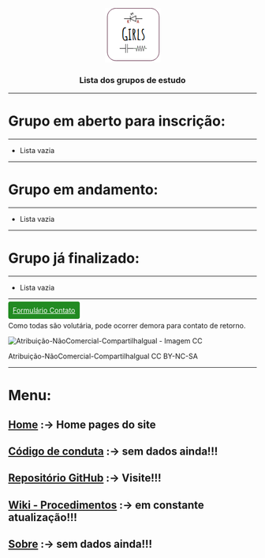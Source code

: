 <div style="text-align:center;">
<img src="../img/favicon.ico" alt="Logo">
  <h3>Lista dos grupos de estudo</h3>
</div>

---

# Grupo em aberto para inscrição:

---


 - Lista vazia 


---

# Grupo em andamento:
 
---

 - Lista vazia 

---

# Grupo já finalizado:

---

 - Lista vazia 

---

<a style="size: 32; Background: #228B22; color: #fff; padding: 9px; border-radius: 4px;" href="https://forms.gle/SDPHqSZyyVhVXfG6">Formulário Contato</a>


Como todas são volutária, pode ocorrer demora para contato de retorno.



![Atribuição-NãoComercial-CompartilhaIgual - Imagem CC](https://licensebuttons.net/l/by-nc-sa/3.0/88x31.png)

Atribuição-NãoComercial-CompartilhaIgual
CC BY-NC-SA

 ---
 # Menu: 

## [Home](https://eletronicagirls.github.io/) :-> Home pages do site

## [Código de conduta](https://github.com/eletronicagirls/codigo-conduta/) :-> sem dados ainda!!!

## [Repositório GitHub](https://github.com/eletronicagirls) :-> Visite!!!

## [Wiki - Procedimentos](https://github.com/eletronicagirls/eletronicagirls.github.io/wiki) :-> em constante atualização!!!

## [Sobre](https://eletronicagirls.github.io/sobre/) :-> sem dados ainda!!!


